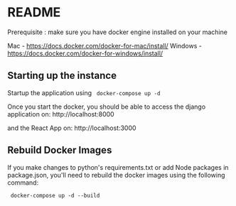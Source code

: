 # README

Prerequisite : make sure you have docker engine installed on your machine 

Mac - https://docs.docker.com/docker-for-mac/install/ 
Windows - https://docs.docker.com/docker-for-windows/install/


## Starting up the instance
Startup the application using 
` docker-compose up -d`

Once you start the docker, you should be able to access the django application on:
http://localhost:8000

and the React App on:
http://localhost:3000

## Rebuild Docker Images
If you make changes to python's requirements.txt or add Node packages in package.json, you'll need to rebuild the docker images using the following command:

` docker-compose up -d --build`
